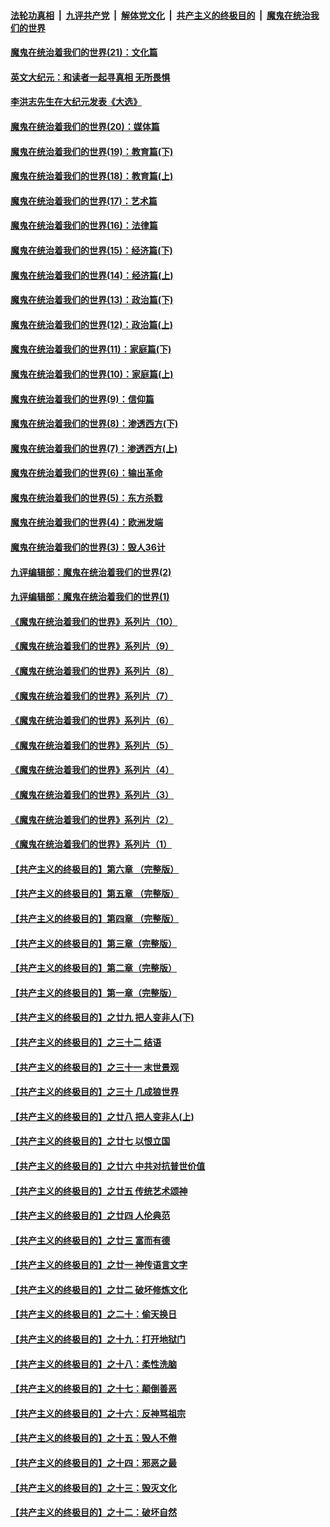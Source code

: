 ####  [法轮功真相](../../../../basic/blob/master/README.md?t=01202231) &nbsp;|&nbsp; [九评共产党](../../../../9ping.md/blob/master/README.md?t=01202231) &nbsp;|&nbsp; [解体党文化](../../../../jtdwh.md/blob/master/README.md?t=01202231)  &nbsp;|&nbsp; [共产主义的终极目的](../../../../gczydzjmd.md/blob/master/README.md?t=01202231) &nbsp;|&nbsp; [魔鬼在统治我们的世界](../../../../mgztzwmdsj.md/blob/master/README.md?t=01202231) 

#### [魔鬼在统治着我们的世界(21)：文化篇](../pages/nsc422/n10597706.md?t=01202231) 

#### [英文大纪元：和读者一起寻真相 无所畏惧](../pages/nsc422/n12542027.md?t=01202231) 

#### [李洪志先生在大纪元发表《大选》](../pages/nsc422/n12534746.md?t=01202231) 

#### [魔鬼在统治着我们的世界(20)：媒体篇](../pages/nsc422/n10586579.md?t=01202231) 

#### [魔鬼在统治着我们的世界(19)：教育篇(下)](../pages/nsc422/n10564808.md?t=01202231) 

#### [魔鬼在统治着我们的世界(18)：教育篇(上)](../pages/nsc422/n10526970.md?t=01202231) 

#### [魔鬼在统治着我们的世界(17)：艺术篇](../pages/nsc422/n10499093.md?t=01202231) 

#### [魔鬼在统治着我们的世界(16)：法律篇](../pages/nsc422/n10485969.md?t=01202231) 

#### [魔鬼在统治着我们的世界(15)：经济篇(下)](../pages/nsc422/n10469975.md?t=01202231) 

#### [魔鬼在统治着我们的世界(14)：经济篇(上)](../pages/nsc422/n10457370.md?t=01202231) 

#### [魔鬼在统治着我们的世界(13)：政治篇(下)](../pages/nsc422/n10448270.md?t=01202231) 

#### [魔鬼在统治着我们的世界(12)：政治篇(上)](../pages/nsc422/n10444576.md?t=01202231) 

#### [魔鬼在统治着我们的世界(11)：家庭篇(下)](../pages/nsc422/n10440961.md?t=01202231) 

#### [魔鬼在统治着我们的世界(10)：家庭篇(上)](../pages/nsc422/n10435448.md?t=01202231) 

#### [魔鬼在统治着我们的世界(9)：信仰篇](../pages/nsc422/n10432159.md?t=01202231) 

#### [魔鬼在统治着我们的世界(8)：渗透西方(下)](../pages/nsc422/n10429603.md?t=01202231) 

#### [魔鬼在统治着我们的世界(7)：渗透西方(上)](../pages/nsc422/n10426013.md?t=01202231) 

#### [魔鬼在统治着我们的世界(6)：输出革命](../pages/nsc422/n10421536.md?t=01202231) 

#### [魔鬼在统治着我们的世界(5)：东方杀戮](../pages/nsc422/n10417707.md?t=01202231) 

#### [魔鬼在统治着我们的世界(4)：欧洲发端](../pages/nsc422/n10414890.md?t=01202231) 

#### [魔鬼在统治着我们的世界(3)：毁人36计](../pages/nsc422/n10411583.md?t=01202231) 

#### [九评编辑部：魔鬼在统治着我们的世界(2)](../pages/nsc422/n10410036.md?t=01202231) 

#### [九评编辑部：魔鬼在统治着我们的世界(1)](../pages/nsc422/n10406825.md?t=01202231) 

#### [《魔鬼在统治着我们的世界》系列片（10）](../pages/nsc422/n12292670.md?t=01202231) 

#### [《魔鬼在统治着我们的世界》系列片（9）](../pages/nsc422/n12290859.md?t=01202231) 

#### [《魔鬼在统治着我们的世界》系列片（8）](../pages/nsc422/n12287445.md?t=01202231) 

#### [《魔鬼在统治着我们的世界》系列片（7）](../pages/nsc422/n12283425.md?t=01202231) 

#### [《魔鬼在统治着我们的世界》系列片（6）](../pages/nsc422/n12282314.md?t=01202231) 

#### [《魔鬼在统治着我们的世界》系列片（5）](../pages/nsc422/n12281419.md?t=01202231) 

#### [《魔鬼在统治着我们的世界》系列片（4）](../pages/nsc422/n12274024.md?t=01202231) 

#### [《魔鬼在统治着我们的世界》系列片（3）](../pages/nsc422/n12271322.md?t=01202231) 

#### [《魔鬼在统治着我们的世界》系列片（2）](../pages/nsc422/n12269049.md?t=01202231) 

#### [《魔鬼在统治着我们的世界》系列片（1）](../pages/nsc422/n12267575.md?t=01202231) 

#### [【共产主义的终极目的】第六章 （完整版）](../pages/nsc422/n11428913.md?t=01202231) 

#### [【共产主义的终极目的】第五章 （完整版）](../pages/nsc422/n11428912.md?t=01202231) 

#### [【共产主义的终极目的】第四章 （完整版）](../pages/nsc422/n11428907.md?t=01202231) 

#### [【共产主义的终极目的】第三章（完整版）](../pages/nsc422/n11428848.md?t=01202231) 

#### [【共产主义的终极目的】第二章（完整版）](../pages/nsc422/n11428831.md?t=01202231) 

#### [【共产主义的终极目的】第一章（完整版）](../pages/nsc422/n11417651.md?t=01202231) 

#### [【共产主义的终极目的】之廿九 把人变非人(下)](../pages/nsc422/n11344140.md?t=01202231) 

#### [【共产主义的终极目的】之三十二 结语](../pages/nsc422/n11360535.md?t=01202231) 

#### [【共产主义的终极目的】之三十一 末世景观](../pages/nsc422/n11351129.md?t=01202231) 

#### [【共产主义的终极目的】之三十 几成狼世界](../pages/nsc422/n11348280.md?t=01202231) 

#### [【共产主义的终极目的】之廿八 把人变非人(上)](../pages/nsc422/n11340492.md?t=01202231) 

#### [【共产主义的终极目的】之廿七 以恨立国](../pages/nsc422/n11336944.md?t=01202231) 

#### [【共产主义的终极目的】之廿六 中共对抗普世价值](../pages/nsc422/n11324785.md?t=01202231) 

#### [【共产主义的终极目的】之廿五 传统艺术颂神](../pages/nsc422/n11296396.md?t=01202231) 

#### [【共产主义的终极目的】之廿四 人伦典范](../pages/nsc422/n11296397.md?t=01202231) 

#### [【共产主义的终极目的】之廿三 富而有德](../pages/nsc422/n11283598.md?t=01202231) 

#### [【共产主义的终极目的】之廿一 神传语言文字](../pages/nsc422/n11263265.md?t=01202231) 

#### [【共产主义的终极目的】之廿二 破坏修炼文化](../pages/nsc422/n11245728.md?t=01202231) 

#### [【共产主义的终极目的】之二十：偷天换日](../pages/nsc422/n11238846.md?t=01202231) 

#### [【共产主义的终极目的】之十九：打开地狱门](../pages/nsc422/n11206376.md?t=01202231) 

#### [【共产主义的终极目的】之十八：柔性洗脑](../pages/nsc422/n11199994.md?t=01202231) 

#### [【共产主义的终极目的】之十七：颠倒善恶](../pages/nsc422/n11179782.md?t=01202231) 

#### [【共产主义的终极目的】之十六：反神骂祖宗](../pages/nsc422/n11166798.md?t=01202231) 

#### [【共产主义的终极目的】之十五：毁人不倦](../pages/nsc422/n11166792.md?t=01202231) 

#### [【共产主义的终极目的】之十四：邪恶之最](../pages/nsc422/n11150249.md?t=01202231) 

#### [【共产主义的终极目的】之十三：毁灭文化](../pages/nsc422/n11135227.md?t=01202231) 

#### [【共产主义的终极目的】之十二：破坏自然](../pages/nsc422/n11135214.md?t=01202231) 

